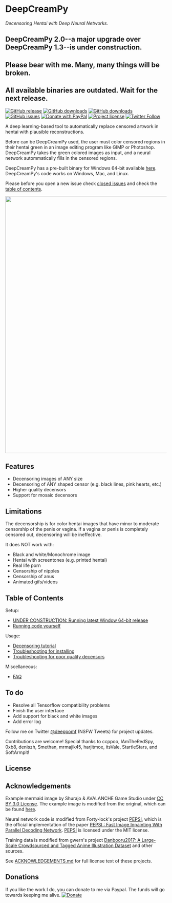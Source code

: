 # DeepCreamPy
*Decensoring Hentai with Deep Neural Networks.*

## DeepCreamPy 2.0--a major upgrade over DeepCreamPy 1.3--is under construction.

## Please bear with me. Many, many things will be broken.

## All available binaries are outdated. Wait for the next release.

[![GitHub release](https://img.shields.io/github/release/deeppomf/DeepCreamPy.svg)](https://github.com/deeppomf/DeepCreamPy/releases/latest)
[![GitHub downloads](https://img.shields.io/github/downloads/deeppomf/DeepCreamPy/latest/total.svg)](https://github.com/deeppomf/DeepCreamPy/releases/latest)
[![GitHub downloads](https://img.shields.io/github/downloads/deeppomf/DeepCreamPy/total.svg)](https://github.com/deeppomf/DeepCreamPy/releases)
[![GitHub issues](https://img.shields.io/github/issues/deeppomf/DeepCreamPy.svg)](https://github.com/deeppomf/DeepCreamPy/issues)
[![Donate with PayPal](https://img.shields.io/badge/paypal-donate-green.svg)](https://www.paypal.com/cgi-bin/webscr?cmd=_s-xclick&hosted_button_id=SAM6C6DQRDBAE)
[![Project license](https://img.shields.io/github/license/deeppomf/DeepCreamPy.svg)](https://raw.githubusercontent.com/deeppomf/DeepCreamPy/master/LICENSE.txt)
[![Twitter Follow](https://img.shields.io/twitter/follow/deeppomf.svg?label=Follow&style=social)](https://twitter.com/deeppomf/)

A deep learning-based tool to automatically replace censored artwork in hentai with plausible reconstructions.

Before can be DeepCreamPy used, the user must color censored regions in their hentai green in an image editing program like GIMP or Photoshop. DeepCreamPy takes the green colored images as input, and a neural network autommatically fills in the censored regions.

DeepCreamPy has a pre-built binary for Windows 64-bit available [here](https://github.com/deeppomf/DeepCreamPy/releases/latest). DeepCreamPy's code works on Windows, Mac, and Linux.

Please before you open a new issue check [closed issues](https://github.com/deeppomf/DeepCreamPy/issues?q=is%3Aissue+is%3Aclosed) and check the [table of contents](https://github.com/deeppomf/DeepCreamPy#table-of-contents).

<p align="center">
	<img src="https://github.com/deeppomf/DeepCreamPy/blob/master/readme_images/mermaid_collage.png" width="800">
</p>

## Features
- Decensoring images of ANY size
- Decensoring of ANY shaped censor (e.g. black lines, pink hearts, etc.)
- Higher quality decensors
- Support for mosaic decensors

## Limitations
The decensorship is for color hentai images that have minor to moderate censorship of the penis or vagina. If a vagina or penis is completely censored out, decensoring will be ineffective.

It does NOT work with:
- Black and white/Monochrome image
- Hentai with screentones (e.g. printed hentai)
- Real life porn
- Censorship of nipples
- Censorship of anus
- Animated gifs/videos

## Table of Contents
Setup:
* [UNDER CONSTRUCTION: Running latest Window 64-bit release](docs/INSTALLATION_BINARY.md)
* [Running code yourself](docs/INSTALLATION.md)

Usage:
* [Decensoring tutorial](docs/USAGE.md)
* [Troubleshooting for installing](docs/TROUBLESHOOTING.md)
* [Troubleshooting for poor quality decensors](docs/TROUBLESHOOTING_DECENSORS.md)

Miscellaneous:
* [FAQ](docs/FAQ.md)

## To do
- Resolve all Tensorflow compatibility problems
- Finish the user interface
- Add support for black and white images
- Add error log

Follow me on Twitter [@deeppomf](https://twitter.com/deeppomf) (NSFW Tweets) for project updates.

Contributions are welcome! Special thanks to ccppoo, IAmTheRedSpy, 0xb8, deniszh, Smethan, mrmajik45, harjitmoe, itsVale, StartleStars, and SoftArmpit!

## License

## Acknowledgements
Example mermaid image by Shurajo & AVALANCHE Game Studio under [CC BY 3.0 License](https://creativecommons.org/licenses/by/3.0/). The example image is modified from the original, which can be found [here](https://opengameart.org/content/mermaid).

Neural network code is modified from Forty-lock's project [PEPSI](https://github.com/Forty-lock/PEPSI), which is the official implementation of the paper [PEPSI : Fast Image Inpainting With Parallel Decoding Network](http://openaccess.thecvf.com/content_CVPR_2019/html/Sagong_PEPSI__Fast_Image_Inpainting_With_Parallel_Decoding_Network_CVPR_2019_paper.html). [PEPSI](https://github.com/Forty-lock/PEPSI) is licensed under the MIT license.

Training data is modified from gwern's project [Danbooru2017: A Large-Scale Crowdsourced and Tagged Anime Illustration Dataset](https://www.gwern.net/Danbooru2017) and other sources.

See [ACKNOWLEDGEMENTS.md](docs/ACKNOWLEDGEMENTS.md) for full license text of these projects.

## Donations
If you like the work I do, you can donate to me via Paypal. The funds will go towards keeping me alive. [![Donate](https://img.shields.io/badge/Donate-PayPal-green.svg)](https://www.paypal.com/cgi-bin/webscr?cmd=_s-xclick&hosted_button_id=SAM6C6DQRDBAE)
